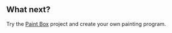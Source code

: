 ## What next?

Try the [Paint Box](https://projects.raspberrypi.org/en/projects/paint-box) project and create your own painting program. 